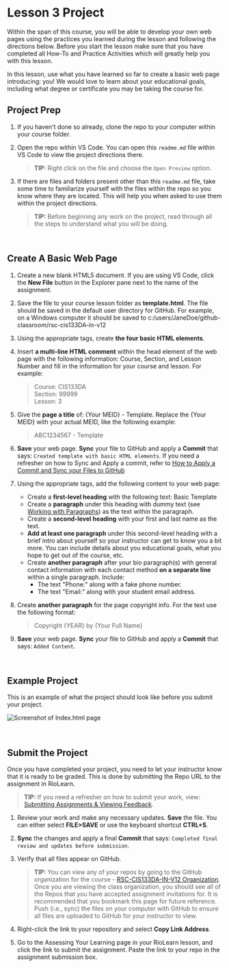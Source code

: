 # Lesson 3 Project
Within the span of this course, you will be able to develop your own web pages using the practices you learned during the lesson and following the directions below. Before you start the lesson make sure that you have completed all How-To and Practice Activities which will greatly help you with this lesson.

In this lesson, use what you have learned so far to create a basic web page introducing: you! We would love to learn about your educational goals, including what degree or certificate you may be taking the course for.

## Project Prep
1. If you haven't done so already, clone the repo to your computer within your course folder.
2. Open the repo within VS Code. You can open this `readme.md` file within VS Code to view the project directions there. 

   > **TIP:** Right click on the file and choose the `Open Preview` option.
3. If there are files and folders present other than this `readme.md` file, take some time to familiarize yourself with the files within the repo so you know where they are located. This will help you when asked to use them within the project directions.

   > **TIP:** Before beginning any work on the project, read through all the steps to understand what you will be doing.

<br>

## Create A Basic Web Page

1. Create a new blank HTML5 document. If you are using VS Code, click the **New File** button in the Explorer pane next to the name of the assignment.
0. Save the file to your course lesson folder as **template.html**. The file should be saved in the default user directory for GitHub. For example, on a Windows computer it should be saved to c:/users/JaneDoe/github-classroom/rsc-cis133DA-in-v12
0. Using the appropriate tags, create **the four basic HTML elements**.
0. Insert **a multi-line HTML comment** within the head element of the web page with the following information: Course, Section, and Lesson Number and fill in the information for your course and lesson. For example: 
   > Course: CIS133DA<br>Section: 99999<br>Lesson: 3

0. Give the **page a title** of: {Your MEID} - Template. Replace the {Your MEID} with your actual MEID, like the following example:
   > ABC1234567 - Template
0. **Save** your web page. **Sync** your file to GitHub and apply a **Commit** that says: `Created template with basic HTML elements`. If you need a refresher on how to Sync and Apply a commit, refer to [How to Apply a Commit and Sync your Files to GitHub](https://riosalado.coursearc.com/content/cis-public/using-git-github-and-vs-code/working-on-activities-and-assignments#How-To-Apply-a-Commit-Sync-Your-Files-to-GitHub)
0. Using the appropriate tags, add the following content to your web page:
   
   - Create a **first-level heading** with the following text: Basic Template
   - Create a **paragraph** under this heading with dummy text (see <a title="Working with Paragraphs" href="https://riosalado.coursearc.com/content/cis133da-in-v12/lesson-3-introduction-html/working-with-paragraphs" target="_blank" rel="noopener">Working with Paragraphs</a>) as the text within the paragraph. 
   - Create a **second-level heading** with your first and last name as the text.
   - **Add at least one paragraph** under this second-level heading with a brief intro about yourself so your instructor can get to know you a bit more. You can include details about you educational goals, what you hope to get out of the course, etc. 
   - Create **another paragraph** after your bio paragraph(s) with general contact information with each contact method **on a separate line** within a single paragraph. Include:
      - The text "Phone:" along with a fake phone number.
      - The text "Email:" along with your student email address.
0. Create **another paragraph** for the page copyright info. For the text use the following format: 
   > Copyright {YEAR} by {Your Full Name}
0. **Save** your web page. **Sync** your file to GitHub and apply a **Commit** that says: `Added Content`.
<br>

## Example Project
This is an example of what the project should look like before you submit your project.

![Screenshot of Index.html page](https://raw.githubusercontent.com/rsc-cis133DA-in-v12/CourseResources/main/L3-example1.png)

<br>

## Submit the Project
Once you have completed your project, you need to let your instructor know that it is ready to be graded. This is done by submitting the Repo URL to the assignment in RioLearn.

   > **TIP:** If you need a refresher on how to submit your work, view: [Submitting Assignments & Viewing Feedback](https://riosalado.coursearc.com/content/cis-public/using-git-github-and-vs-code/submitting-assignments-and-viewing-feedback).
1. Review your work and make any necessary updates. **Save** the file. You can either select **FILE>SAVE** or use the keyboard shortcut **CTRL+S**.
2. **Sync** the changes and apply a final **Commit** that says: `Completed final review and updates before submission`.
3. Verify that all files appear on GitHub.

   > **TIP:** You can view any of your repos by going to the GitHub organization for the course - [RSC-CIS133DA-IN-V12 Organization](https://github.com/rsc-cis133DA-in-v12). Once you are viewing the class organization, you should see all of the Repos that you have accepted assignment invitations for. It is recommended that you bookmark this page for future reference. Push (i.e., sync) the files on your computer with GitHub to ensure all files are uploaded to GitHub for your instructor to view.
4. Right-click the link to your repository and select **Copy Link Address**.
5. Go to the Assessing Your Learning page in your RioLearn lesson, and click the link to submit the assignment. Paste the link to your repo in the assignment submission box.
